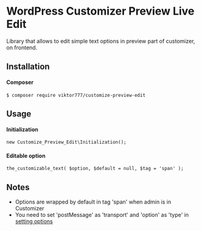# WordPress Customizer Preview Live Edit

Library that allows to edit simple text options in preview part of customizer, on frontend.

## Installation

#### Composer

```
$ composer require viktor777/customize-preview-edit
```

## Usage

#### Initialization

```
new Customize_Preview_Edit\Initialization();
```

#### Editable option

```
the_customizable_text( $option, $default = null, $tag = 'span' );
```

## Notes

* Options are wrapped by default in tag 'span' when admin is in Customizer
* You need to set 'postMessage' as 'transport' and 'option' as 'type' in [setting options](https://developer.wordpress.org/themes/advanced-topics/customizer-api/#settings)